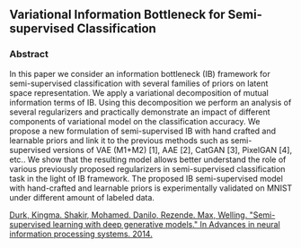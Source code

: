 ## Variational Information Bottleneck for Semi-supervised Classification

### Abstract

In this paper we consider an information bottleneck (IB) framework for semi-supervised classification with several families of priors on latent space representation. We apply a variational decomposition of mutual information terms of IB. Using this decomposition we perform an analysis of several regularizers and practically demonstrate an impact of different components of variational model on the classification accuracy. We propose a new formulation of semi-supervised IB with hand crafted and learnable priors and link it to the previous methods such as semi-supervised versions of VAE (M1+M2) [1], AAE [2], CatGAN [3],
PixelGAN [4], etc.. We show that the resulting model allows better understand the role of various previously proposed regularizers in semi-supervised classification task in the light of IB framework. The proposed IB semi-supervised model with hand-crafted and learnable priors is experimentally validated on MNIST under different amount of labeled data.

[Durk, Kingma. Shakir, Mohamed. Danilo, Rezende. Max, Welling. "Semi-supervised learning with deep generative models." In Advances in neural information processing systems. 2014.](https://arxiv.org/pdf/1406.5298.pdf)
